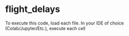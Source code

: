 # flight_delays
To execute this code, load each file.
In your IDE of choice (Colab/Jupyter/Etc.), execute each cell
